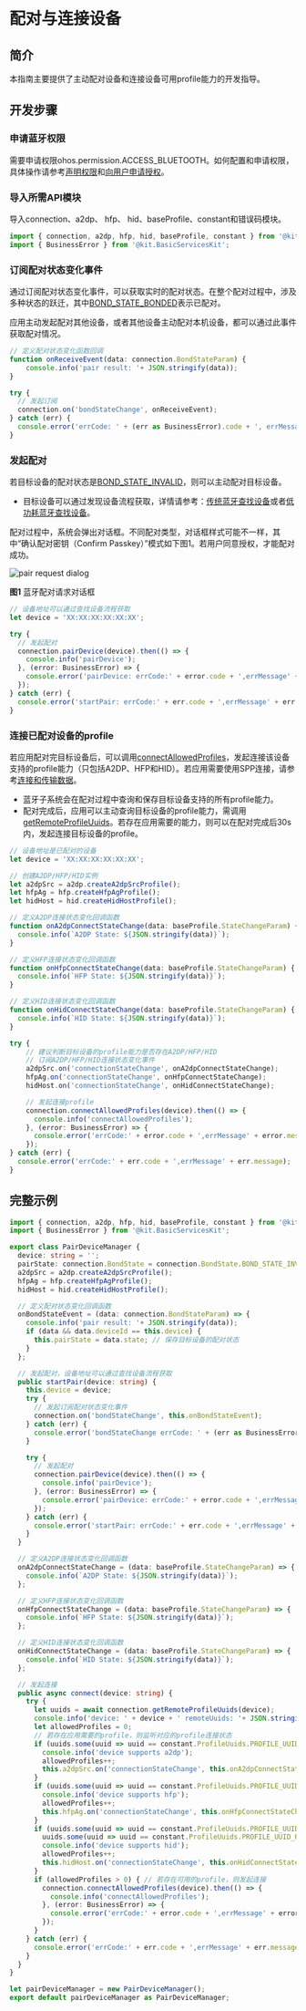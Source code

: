 # 配对与连接设备

<!--Kit: Connectivity Kit-->
<!--Subsystem: Communication-->
<!--Owner: @enjoy_sunshine-->
<!--SE: @chengguohong; @tangjia15-->
<!--TSE: @wangfeng517-->

## 简介
本指南主要提供了主动配对设备和连接设备可用profile能力的开发指导。

## 开发步骤

### 申请蓝牙权限
需要申请权限ohos.permission.ACCESS_BLUETOOTH。如何配置和申请权限，具体操作请参考[声明权限](../../security/AccessToken/declare-permissions.md)和[向用户申请授权](../../security/AccessToken/request-user-authorization.md)。

### 导入所需API模块
导入connection、a2dp、 hfp、 hid、baseProfile、constant和错误码模块。
```ts
import { connection, a2dp, hfp, hid, baseProfile, constant } from '@kit.ConnectivityKit';
import { BusinessError } from '@kit.BasicServicesKit';
```

### 订阅配对状态变化事件
通过订阅配对状态变化事件，可以获取实时的配对状态。在整个配对过程中，涉及多种状态的跃迁，其中[BOND_STATE_BONDED](../../reference/apis-connectivity-kit/js-apis-bluetooth-connection.md#bondstate)表示已配对。

应用主动发起配对其他设备，或者其他设备主动配对本机设备，都可以通过此事件获取配对情况。
```ts
// 定义配对状态变化函数回调
function onReceiveEvent(data: connection.BondStateParam) {
    console.info('pair result: '+ JSON.stringify(data));
}

try {
  // 发起订阅
  connection.on('bondStateChange', onReceiveEvent);
} catch (err) {
  console.error('errCode: ' + (err as BusinessError).code + ', errMessage: ' + (err as BusinessError).message);
}
```

### 发起配对
若目标设备的配对状态是[BOND_STATE_INVALID](../../reference/apis-connectivity-kit/js-apis-bluetooth-connection.md#bondstate)，则可以主动配对目标设备。
- 目标设备可以通过发现设备流程获取，详情请参考：[传统蓝牙查找设备](br-discovery-development-guide.md)或者[低功耗蓝牙查找设备](ble-development-guide.md)。

配对过程中，系统会弹出对话框。不同配对类型，对话框样式可能不一样，其中“确认配对密钥（Confirm Passkey）”模式如下图1。若用户同意授权，才能配对成功。

![pair request dialog](figures/pair-request-dialog.png)

**图1** 蓝牙配对请求对话框
```ts
// 设备地址可以通过查找设备流程获取
let device = 'XX:XX:XX:XX:XX:XX';

try {
  // 发起配对
  connection.pairDevice(device).then(() => {
    console.info('pairDevice');
  }, (error: BusinessError) => {
    console.error('pairDevice: errCode:' + error.code + ',errMessage' + error.message);
  });
} catch (err) {
  console.error('startPair: errCode:' + err.code + ',errMessage' + err.message);
}
```

### 连接已配对设备的profile
若应用配对完目标设备后，可以调用[connectAllowedProfiles](../../reference/apis-connectivity-kit/js-apis-bluetooth-connection.md#connectionconnectallowedprofiles16)，发起连接该设备支持的profile能力（只包括A2DP、HFP和HID）。若应用需要使用SPP连接，请参考[连接和传输数据](spp-development-guide.md)。

- 蓝牙子系统会在配对过程中查询和保存目标设备支持的所有profile能力。
- 配对完成后，应用可以主动查询目标设备的profile能力，需调用[getRemoteProfileUuids](../../reference/apis-connectivity-kit/js-apis-bluetooth-connection.md#connectiongetremoteprofileuuids12)。若存在应用需要的能力，则可以在配对完成后30s内，发起连接目标设备的profile。
```ts
// 设备地址是已配对的设备
let device = 'XX:XX:XX:XX:XX:XX';

// 创建A2DP/HFP/HID实例
let a2dpSrc = a2dp.createA2dpSrcProfile();
let hfpAg = hfp.createHfpAgProfile();
let hidHost = hid.createHidHostProfile();

// 定义A2DP连接状态变化回调函数
function onA2dpConnectStateChange(data: baseProfile.StateChangeParam) {
  console.info(`A2DP State: ${JSON.stringify(data)}`);
}

// 定义HFP连接状态变化回调函数
function onHfpConnectStateChange(data: baseProfile.StateChangeParam) {
  console.info(`HFP State: ${JSON.stringify(data)}`);
}

// 定义HID连接状态变化回调函数
function onHidConnectStateChange(data: baseProfile.StateChangeParam) {
  console.info(`HID State: ${JSON.stringify(data)}`);
}

try {
    // 建议判断目标设备的profile能力是否存在A2DP/HFP/HID
    // 订阅A2DP/HFP/HID连接状态变化事件
    a2dpSrc.on('connectionStateChange', onA2dpConnectStateChange);
    hfpAg.on('connectionStateChange', onHfpConnectStateChange);
    hidHost.on('connectionStateChange', onHidConnectStateChange);

    // 发起连接profile
    connection.connectAllowedProfiles(device).then(() => {
      console.info('connectAllowedProfiles');
    }, (error: BusinessError) => {
      console.error('errCode:' + error.code + ',errMessage' + error.message);
    });
} catch (err) {
  console.error('errCode:' + err.code + ',errMessage' + err.message);
}
```

## 完整示例
```ts
import { connection, a2dp, hfp, hid, baseProfile, constant } from '@kit.ConnectivityKit';
import { BusinessError } from '@kit.BasicServicesKit';

export class PairDeviceManager {
  device: string = '';
  pairState: connection.BondState = connection.BondState.BOND_STATE_INVALID;
  a2dpSrc = a2dp.createA2dpSrcProfile();
  hfpAg = hfp.createHfpAgProfile();
  hidHost = hid.createHidHostProfile();

  // 定义配对状态变化回调函数
  onBondStateEvent = (data: connection.BondStateParam) => {
    console.info('pair result: '+ JSON.stringify(data));
    if (data && data.deviceId == this.device) {
      this.pairState = data.state; // 保存目标设备的配对状态
    }
  };

  // 发起配对，设备地址可以通过查找设备流程获取
  public startPair(device: string) {
    this.device = device;
    try {
      // 发起订阅配对状态变化事件
      connection.on('bondStateChange', this.onBondStateEvent);
    } catch (err) {
      console.error('bondStateChange errCode: ' + (err as BusinessError).code + ', errMessage: ' + (err as BusinessError).message);
    }

    try {
      // 发起配对
      connection.pairDevice(device).then(() => {
        console.info('pairDevice');
      }, (error: BusinessError) => {
        console.error('pairDevice: errCode:' + error.code + ',errMessage' + error.message);
      });
    } catch (err) {
      console.error('startPair: errCode:' + err.code + ',errMessage' + err.message);
    }
  }

  // 定义A2DP连接状态变化回调函数
  onA2dpConnectStateChange = (data: baseProfile.StateChangeParam) => {
    console.info(`A2DP State: ${JSON.stringify(data)}`);
  };

  // 定义HFP连接状态变化回调函数
  onHfpConnectStateChange = (data: baseProfile.StateChangeParam) => {
    console.info(`HFP State: ${JSON.stringify(data)}`);
  };

  // 定义HID连接状态变化回调函数
  onHidConnectStateChange = (data: baseProfile.StateChangeParam) => {
    console.info(`HID State: ${JSON.stringify(data)}`);
  };

  // 发起连接
  public async connect(device: string) {
    try {
      let uuids = await connection.getRemoteProfileUuids(device);
      console.info('device: ' + device + ' remoteUuids: '+ JSON.stringify(uuids));
      let allowedProfiles = 0;
      // 若存在应用需要的profile，则监听对应的profile连接状态
      if (uuids.some(uuid => uuid == constant.ProfileUuids.PROFILE_UUID_A2DP_SINK.toLowerCase())) {
        console.info('device supports a2dp');
        allowedProfiles++;
        this.a2dpSrc.on('connectionStateChange', this.onA2dpConnectStateChange);
      }
      if (uuids.some(uuid => uuid == constant.ProfileUuids.PROFILE_UUID_HFP_HF.toLowerCase())) {
        console.info('device supports hfp');
        allowedProfiles++;
        this.hfpAg.on('connectionStateChange', this.onHfpConnectStateChange);
      }
      if (uuids.some(uuid => uuid == constant.ProfileUuids.PROFILE_UUID_HID.toLowerCase()) ||
        uuids.some(uuid => uuid == constant.ProfileUuids.PROFILE_UUID_HOGP.toLowerCase())) {
        console.info('device supports hid');
        allowedProfiles++;
        this.hidHost.on('connectionStateChange', this.onHidConnectStateChange);
      }
      if (allowedProfiles > 0) { // 若存在可用的profile，则发起连接
        connection.connectAllowedProfiles(device).then(() => {
          console.info('connectAllowedProfiles');
        }, (error: BusinessError) => {
          console.error('errCode:' + error.code + ',errMessage' + error.message);
        });
      }
    } catch (err) {
      console.error('errCode:' + err.code + ',errMessage' + err.message);
    }
  }
}

let pairDeviceManager = new PairDeviceManager();
export default pairDeviceManager as PairDeviceManager;
```
